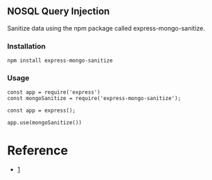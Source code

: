 ## NOSQL Query Injection

Sanitize data using the npm package called express-mongo-sanitize.

### Installation

```npm install express-mongo-sanitize```

### Usage

```
const app = require('express')
const mongoSanitize = require('express-mongo-sanitize');

const app = express();

app.use(mongoSanitize())
```

# Reference

 - [1](https://www.freecodecamp.org/news/express-js-security-tips/)